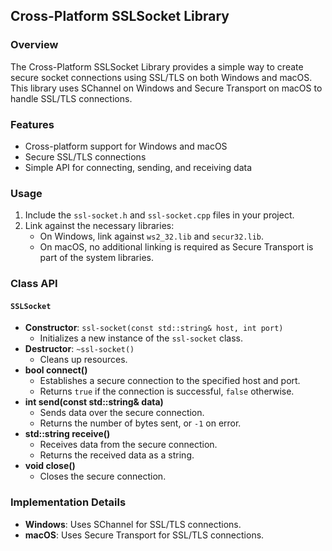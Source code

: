 ## Cross-Platform SSLSocket Library

### Overview
The Cross-Platform SSLSocket Library provides a simple way to create secure socket connections using SSL/TLS on both Windows and macOS. This library uses SChannel on Windows and Secure Transport on macOS to handle SSL/TLS connections.

### Features
- Cross-platform support for Windows and macOS
- Secure SSL/TLS connections
- Simple API for connecting, sending, and receiving data

### Usage
1. Include the `ssl-socket.h` and `ssl-socket.cpp` files in your project.
2. Link against the necessary libraries:
   - On Windows, link against `ws2_32.lib` and `secur32.lib`.
   - On macOS, no additional linking is required as Secure Transport is part of the system libraries.

### Class API
#### `SSLSocket`
- **Constructor**: `ssl-socket(const std::string& host, int port)`
  - Initializes a new instance of the `ssl-socket` class.
- **Destructor**: `~ssl-socket()`
  - Cleans up resources.
- **bool connect()**
  - Establishes a secure connection to the specified host and port.
  - Returns `true` if the connection is successful, `false` otherwise.
- **int send(const std::string& data)**
  - Sends data over the secure connection.
  - Returns the number of bytes sent, or `-1` on error.
- **std::string receive()**
  - Receives data from the secure connection.
  - Returns the received data as a string.
- **void close()**
  - Closes the secure connection.

### Implementation Details
- **Windows**: Uses SChannel for SSL/TLS connections.
- **macOS**: Uses Secure Transport for SSL/TLS connections.
